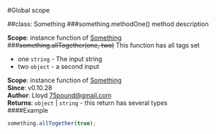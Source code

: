 #Global scope
<a name="Something"></a>

##class: Something
<a name="Something#methodOne"></a>
###something.methodOne()
method description

**Scope**: instance function of [Something](#Something)  
<a name="Something#allTogether"></a>
###~~something.allTogether(one, two)~~
This function has all tags set


- one `string` - The input string
- two `object` - a second input

**Scope**: instance function of [Something](#Something)  
**Since**: v0.10.28  
**Author**: Lloyd <75pound@gmail.com>  
**Returns**: `object` | `string` - this return has several types  
####Example
```js
something.allTogether(true);
```
